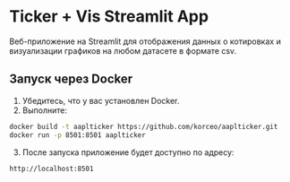 

# Ticker + Vis Streamlit App

Веб-приложение на Streamlit для отображения данных о котировках и визуализации графиков на любом датасете в формате csv.

## Запуск через Docker

1. Убедитесь, что у вас установлен Docker.
2. Выполните:
```bash
docker build -t aaplticker https://github.com/korceo/aaplticker.git
docker run -p 8501:8501 aaplticker
```
3. После запуска приложение будет доступно по адресу:
```
http://localhost:8501
```
